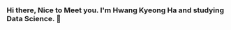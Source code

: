 ### Hi there, Nice to Meet you. I'm Hwang Kyeong Ha and studying Data Science. 👋

<!--
**kyeongha-git/kyeongha-git** is a ✨ _special_ ✨ repository because its `README.md` (this file) appears on your GitHub profile.

- 🔭 I'm currently majoring in data science.
- 🌱 I’m currently learning Computer Vision, Data Analysis and Data Visualization.
- 😄 Pronouns: Man / him
